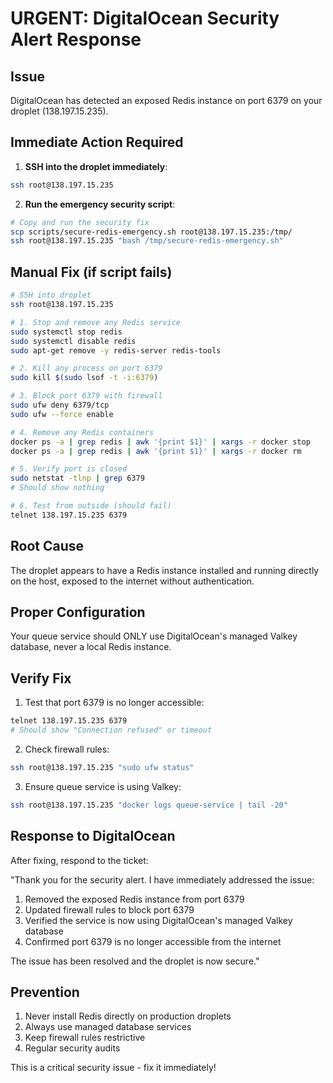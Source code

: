 # URGENT: DigitalOcean Security Alert Response

## Issue
DigitalOcean has detected an exposed Redis instance on port 6379 on your droplet (138.197.15.235).

## Immediate Action Required

1. **SSH into the droplet immediately**:
```bash
ssh root@138.197.15.235
```

2. **Run the emergency security script**:
```bash
# Copy and run the security fix
scp scripts/secure-redis-emergency.sh root@138.197.15.235:/tmp/
ssh root@138.197.15.235 "bash /tmp/secure-redis-emergency.sh"
```

## Manual Fix (if script fails)

```bash
# SSH into droplet
ssh root@138.197.15.235

# 1. Stop and remove any Redis service
sudo systemctl stop redis
sudo systemctl disable redis
sudo apt-get remove -y redis-server redis-tools

# 2. Kill any process on port 6379
sudo kill $(sudo lsof -t -i:6379)

# 3. Block port 6379 with firewall
sudo ufw deny 6379/tcp
sudo ufw --force enable

# 4. Remove any Redis containers
docker ps -a | grep redis | awk '{print $1}' | xargs -r docker stop
docker ps -a | grep redis | awk '{print $1}' | xargs -r docker rm

# 5. Verify port is closed
sudo netstat -tlnp | grep 6379
# Should show nothing

# 6. Test from outside (should fail)
telnet 138.197.15.235 6379
```

## Root Cause
The droplet appears to have a Redis instance installed and running directly on the host, exposed to the internet without authentication.

## Proper Configuration
Your queue service should ONLY use DigitalOcean's managed Valkey database, never a local Redis instance.

## Verify Fix
1. Test that port 6379 is no longer accessible:
```bash
telnet 138.197.15.235 6379
# Should show "Connection refused" or timeout
```

2. Check firewall rules:
```bash
ssh root@138.197.15.235 "sudo ufw status"
```

3. Ensure queue service is using Valkey:
```bash
ssh root@138.197.15.235 "docker logs queue-service | tail -20"
```

## Response to DigitalOcean

After fixing, respond to the ticket:

"Thank you for the security alert. I have immediately addressed the issue:

1. Removed the exposed Redis instance from port 6379
2. Updated firewall rules to block port 6379
3. Verified the service is now using DigitalOcean's managed Valkey database
4. Confirmed port 6379 is no longer accessible from the internet

The issue has been resolved and the droplet is now secure."

## Prevention
1. Never install Redis directly on production droplets
2. Always use managed database services
3. Keep firewall rules restrictive
4. Regular security audits

This is a critical security issue - fix it immediately!